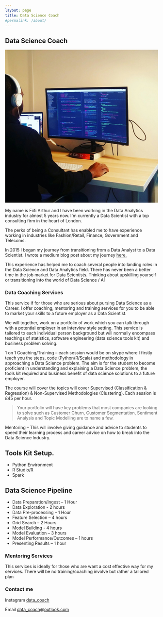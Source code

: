 ```yaml
---
layout: page
title: Data Science Coach
#permalink: /about/
---
```


## Data Science Coach
![Fiifi](https://raw.githubusercontent.com/Fiifi2015/Fiifi2015.github.io/master/images/photo1.jpeg)

My name is Fiifi Arthur and I have been working in the Data Analytics industry for almost 5 years now. I'm currently a Data Scientist with a top consulting firm in the heart of London.

The perks of being a Consultant has enabled me to have experience working in industries like Fashion/Retail, Finance, Government and Telecoms.

In 2015 I began my journey from transitioning from a Data Analyst to a Data Scientist. I wrote a medium blog post about my journey [here.](https://medium.com/@fiifi.aarthur/data-analyst-to-data-scientist-1232da18b07c)

 This experience has helped me to coach several people into landing roles in the Data Science and Data Analytics field. There has never been a better time in the job market for Data Scientists. Thinking about upskilling yourself or transitioning into the world of Data Science / AI


### Data Coaching Services
This service if for those who are serious about pursing Data Science as a Career. I offer coaching, mentoring and training services for you to be able to market your skills to a future employer as a Data Scientist.

We will together, work on a portfolio of work which you can talk through with a potential employer in an interview style setting.  This service is tailored to each individual person background but will normally encompass teachings of statistics, software engineering (data science tools kit) and business problem solving.



1 on 1 Coaching/Training – each session would be on skype where I firstly teach you the steps, code (Python/R/Scala) and methodology in approaching a Data Science problem. The aim is for the student to become proficient in understanding and explaining a Data Science problem, the tools kit required and business benefit of data science solutions to a future employer.

The course will cover the topics will cover Supervised (Classification & Regression) & Non-Supervised Methodologies (Clustering). Each session is £45 per hour.

> Your portfolio will have key problems that most companies are looking to solve such as Customer Churn, Customer Segmentation,  Sentiment Analysis and Topic Modelling are to name a few.

Mentoring – This will involve giving guidance and advice to students to speed their learning process and career advice on how to break into the Data Science Industry.

## Tools Kit Setup.
- Python Environment
- R Studio/R
- Spark

## Data Science Pipeline

- Data Preparation/Ingest – 1 Hour
- Data Exploration - 2 hours
- Data Pre-processing – 1 Hour
- Feature Selection – 4 hours
- Grid Search – 2 Hours
- Model Building - 4 hours
- Model Evaluation – 3 hours
- Model Performance/Outcomes – 1 hours
- Presenting Results – 1 hour


### Mentoring Services
This services is ideally for those who are want a cost effective way for my services. There will be no training/coaching involve but rather a tailored plan


### Contact me

Instagram
[data_coach](https://www.instagram.com/data_coach/?hl=en)

Email
[data_coach@outlook.com](mailto:data_coach@outlook.com)
